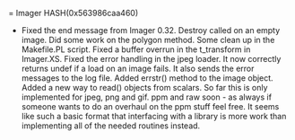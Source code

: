 = Imager HASH(0x563986caa460)

- Fixed the end message from Imager 0.32.  Destroy called  on an empty image.  Did some work on the polygon method.    Some clean up in the Makefile.PL script.  Fixed a buffer  overrun in the t_transform in Imager.XS.  Fixed the   error handling in the jpeg loader.  It now correctly  returns undef if a load on an image fails.  It also   sends the error messages to the log file.  Added errstr()  method to the image object.  Added a new way to read()  objects from scalars.  So far this is only implemented for  jpeg, png and gif.  ppm and raw soon - as always if someone  wants to do an overhaul on the ppm stuff feel free.  It seems  like such a basic format that interfacing with a library is more  work than implementing all of the needed routines instead.